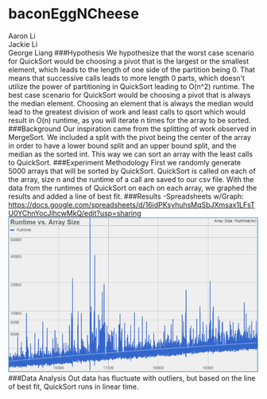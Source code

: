 # baconEggNCheese
Aaron Li
<br>
Jackie Li
<br>
George Liang
###Hypothesis
We hypothesize that the worst case scenario for QuickSort would be choosing a pivot that is the largest
or the smallest element, which leads to the length of one side of the partition being 0. That means that successive calls
leads to more length 0 parts, which doesn't utilize the power of partitioning in QuickSort leading to O(n^2) runtime. 
The best case scenario for QuickSort would be choosing a pivot that is always the median element. Choosing an element that
is always the median would lead to the greatest division of work and least calls to qsort which would result in O(n) runtime,
as you will iterate n times for the array to be sorted.
###Background
Our inspiration came from the splitting of work observed in MergeSort. We included a split with the pivot being the center of 
the array in order to have a lower bound split and an upper bound split, and the median as the sorted int. This way we can 
sort an array with the least calls to QuickSort.
###Experiment Methodology
First we randomly generate 5000 arrays that will be sorted by QuickSort. QuickSort is called on each of the array, size n and the
runtime of a call are saved to our csv file. With the data from the runtimes of QuickSort on each on each array, we graphed the results
and added a line of best fit.
###Results
-Spreadsheets w/Graph:
https://docs.google.com/spreadsheets/d/16idPKsyhuhsMqSbJXmsax1LFsTU0YChnYocJlhcwMkQ/edit?usp=sharing
![](img/resultGraph.PNG)
###Data Analysis
Out data has fluctuate with outliers, but based on the line of best fit, QuickSort runs in linear time.
